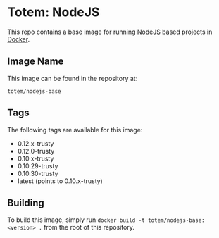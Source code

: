 Totem: NodeJS
=========================

This repo contains a base image for running [NodeJS](http://nodejs.org) based projects in [Docker](http://docker.io).

## Image Name

This image can be found in the repository at:

```
totem/nodejs-base
```

## Tags

The following tags are available for this image:
+ 0.12.x-trusty
+ 0.12.0-trusty
+ 0.10.x-trusty
+ 0.10.29-trusty
+ 0.10.30-trusty
+ latest (points to 0.10.x-trusty)

## Building

To build this image, simply run `docker build -t totem/nodejs-base:<version> .` from the root of this repository.
